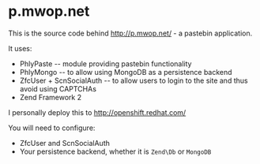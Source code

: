 p.mwop.net
==========

This is the source code behind http://p.mwop.net/ - a pastebin application.

It uses:

- PhlyPaste -- module providing pastebin functionality
- PhlyMongo -- to allow using MongoDB as a persistence backend
- ZfcUser + ScnSocialAuth -- to allow users to login to the site and thus avoid
  using CAPTCHAs
- Zend Framework 2

I personally deploy this to http://openshift.redhat.com/

You will need to configure:

- ZfcUser and ScnSocialAuth
- Your persistence backend, whether it is `Zend\Db` or `MongoDB`
